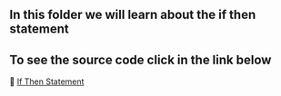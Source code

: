 ## In this folder we will learn about the if then statement

## To see the source code click in the link below 
🔗 [If Then Statement](https://github.com/IgorMariano25/Java/blob/main/ifThenStatement/src/ifThenStatement.java)

